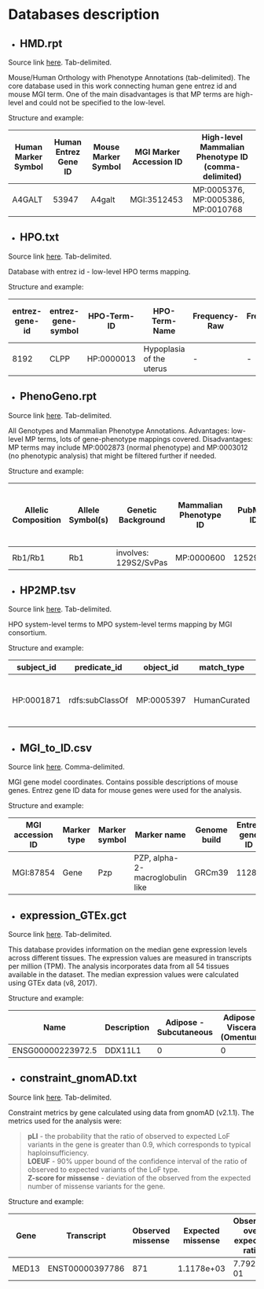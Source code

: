 ﻿# Databases description #

* ## HMD.rpt ##

Source link [here](https://www.informatics.jax.org/downloads/reports/HMD_HumanPhenotype.rpt). Tab-delimited. 

Mouse/Human Orthology with Phenotype Annotations (tab-delimited). The core database used in this work connecting human gene entrez id and mouse MGI term. One of the main disadvantages is that MP terms are high-level and could not be specified to the low-level.

Structure and example:

| Human Marker Symbol | Human Entrez Gene ID | Mouse Marker Symbol | MGI Marker Accession ID | High-level Mammalian Phenotype ID (comma-delimited) |
| --- | - | -- | - | ----- |
| A4GALT | 53947 | A4galt | MGI:3512453 | MP:0005376, MP:0005386, MP:0010768 |


* ## HPO.txt ##

Source link [here](http://purl.obolibrary.org/obo/hp/hpoa/genes_to_phenotype.txt). Tab-delimited. 

Database with entrez id - low-level HPO terms mapping.

Structure and example:

| entrez-gene-id | entrez-gene-symbol | HPO-Term-ID | HPO-Term-Name | Frequency-Raw | Frequency-HPO | Additional Info from G-D source | G-D source | disease-ID for link |
| -- | -- | -- | -- | -- | -- | -- | -- | -- |
| 8192 | CLPP |	HP:0000013 | Hypoplasia of the uterus | - | - | - | mim2gene | OMIM:614129 |


* ## PhenoGeno.rpt ##

Source link [here](https://www.informatics.jax.org/downloads/reports/MGI_PhenoGenoMP.rpt). Tab-delimited. 

All Genotypes and Mammalian Phenotype Annotations. Advantages: low-level MP terms, lots of gene-phenotype mappings covered. Disadvantages: MP terms may include MP:0002873 (normal phenotype) and MP:0003012 (no phenotypic analysis) that might be filtered further if needed.

Structure and example:

| Allelic Composition | Allele Symbol(s) | Genetic Background | Mammalian Phenotype ID | PubMed ID | MGI Marker Accession ID (comma-delimited) |
| -- | -- | -- | -- | -- | -- |
Rb1<tm1Tyj>/Rb1<tm1Tyj> | Rb1<tm1Tyj> | involves: 129S2/SvPas | MP:0000600 | 12529408 | MGI:97874 |


* ## HP2MP.tsv ##

Source link [here](https://github.com/mgijax/mammalian-phenotype-ontology/tree/main/mappings). Tab-delimited. 

HPO system-level terms to MPO system-level terms mapping by MGI consortium.

Structure and example:

| subject_id | predicate_id | object_id | match_type | subject_label | object_label | creator_id |
| -- | -- | -- | -- | -- | -- | -- |
HP:0001871 | rdfs:subClassOf | MP:0005397 | HumanCurated | Abnormality of blood and blood-forming tissues | hematopoietic system phenotype | https://orcid.org/0000-0003-4606-0597 |


* ## MGI_to_ID.csv ##

Source link [here](https://www.informatics.jax.org/downloads/reports/MGI_Gene_Model_Coord.rpt). Comma-delimited. 

MGI gene model coordinates. Contains possible descriptions of mouse genes. Entrez gene ID data for mouse genes were used for the analysis.

Structure and example:


| **MGI accession ID** | **Marker type** | **Marker symbol** | **Marker name** | **Genome build** | **Entrez gene ID** | **NCBI gene chromosome** | **NCBI gene start** | **NCBI gene end** | **NCBI gene strand** |
|----------------------|-----------------|-------------------|---------------------------------|------------------|--------------------|--------------------------|---------------------|-------------------|----------------------|
| MGI:87854            | Gene            | Pzp               | PZP, alpha-2-macroglobulin like | GRCm39           | 11287              | 6                        | 128460530           | 128503683         | -                    |


* ## expression_GTEx.gct ##

Source link [here](https://storage.googleapis.com/gtex_analysis_v8/rna_seq_data/GTEx_Analysis_2017-06-05_v8_RNASeQCv1.1.9_gene_median_tpm.gct.gz). Tab-delimited. 

This database provides information on the median gene expression levels across different tissues. The expression values are measured in transcripts per million (TPM). The analysis incorporates data from all 54 tissues available in the dataset. The median expression values were calculated using GTEx data (v8, 2017).

Structure and example:


| **Name**          | **Description** | **Adipose - Subcutaneous** | **Adipose - Visceral (Omentum)** | **Adrenal Gland** | **...** | **Vagina** | **Whole Blood** |
|-------------------|-----------------|----------------------------|----------------------------------|-------------------|---------|------------|-----------------|
| ENSG00000223972.5 | DDX11L1         | 0                          | 0                                | 0                 | ...     | 5.74554    | 2.64743         |


* ## constraint_gnomAD.txt ##

Source link [here](https://storage.googleapis.com/gcp-public-data--gnomad/release/2.1.1/constraint/gnomad.v2.1.1.lof_metrics.by_gene.txt.bgz). Tab-delimited. 

Constraint metrics by gene calculated using data from gnomAD (v2.1.1). The metrics used for the analysis were:
> **pLI** - the probability that the ratio of observed to expected LoF variants in the gene is greater than 0.9, which corresponds to typical haploinsufficiency.  
>**LOEUF** - 90% upper bound of the confidence interval of the ratio of observed to expected variants of the LoF type.  
>**Z-score for missense** - deviation of the observed from the expected number of missense variants for the gene.

Structure and example:

| **Gene** | **Transcript**  | **Observed missense** | **Expected missense** | **Observed over expected ratio** | **Mutation rate** | **...** | **pLI**    | **LOEUF** | **Z-score for missense**  |
|----------|-----------------|-------------|-------------|------------|------------|---------|------------|------------------|------------|
| MED13    | ENST00000397786 | 871         | 1.1178e+03  | 7.7921e-01 | 5.5598e-05 | ...     | 9.8429e+01 | 0.0000e+00       | 2.6232e+00 |